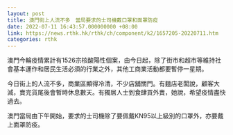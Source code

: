 ```yaml
---
layout: post
title: 澳門街上人流不多　當局要求的士司機戴口罩和面罩防疫
date: 2022-07-11 16:43:57.000000000 +08:00
link: https://news.rthk.hk/rthk/ch/component/k2/1657205-20220711.htm
categories: rthk
---
```


澳門今輪疫情累計有1526宗核酸陽性個案，由今日起，除了街市和超市等維持社會基本運作和居民生活必須的行業之外，其他工商業活動都要暫停一星期。

今日街上的人流不多，商業區顯得冷清，不少店舖關門。有麵店老闆說，顧客大減，賣完貨尾後會暫時休息數天。有獨居人士到食肆買外賣，她說，希望疫情盡快過去。

澳門當局由下午開始，要求的士司機除了要佩戴KN95以上級別的口罩外，亦要戴上面罩防疫。
